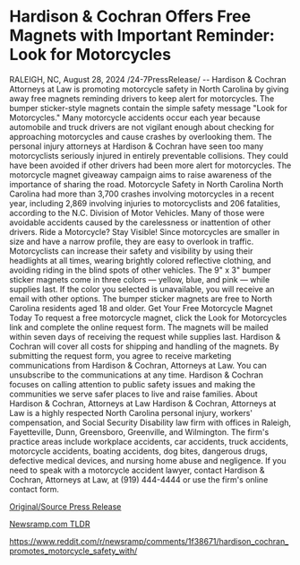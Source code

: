 # Hardison & Cochran Offers Free Magnets with Important Reminder: Look for Motorcycles

RALEIGH, NC, August 28, 2024 /24-7PressRelease/ -- Hardison & Cochran Attorneys at Law is promoting motorcycle safety in North Carolina by giving away free magnets reminding drivers to keep alert for motorcycles.  The bumper sticker-style magnets contain the simple safety message "Look for Motorcycles." Many motorcycle accidents occur each year because automobile and truck drivers are not vigilant enough about checking for approaching motorcycles and cause crashes by overlooking them.   The personal injury attorneys at Hardison & Cochran have seen too many motorcyclists seriously injured in entirely preventable collisions. They could have been avoided if other drivers had been more alert for motorcycles. The motorcycle magnet giveaway campaign aims to raise awareness of the importance of sharing the road.  Motorcycle Safety in North Carolina  North Carolina had more than 3,700 crashes involving motorcycles in a recent year, including 2,869 involving injuries to motorcyclists and 206 fatalities, according to the N.C. Division of Motor Vehicles. Many of those were avoidable accidents caused by the carelessness or inattention of other drivers.  Ride a Motorcycle? Stay Visible!  Since motorcycles are smaller in size and have a narrow profile, they are easy to overlook in traffic. Motorcyclists can increase their safety and visibility by using their headlights at all times, wearing brightly colored reflective clothing, and avoiding riding in the blind spots of other vehicles.  The 9" x 3" bumper sticker magnets come in three colors — yellow, blue, and pink — while supplies last. If the color you selected is unavailable, you will receive an email with other options. The bumper sticker magnets are free to North Carolina residents aged 18 and older.  Get Your Free Motorcycle Magnet Today  To request a free motorcycle magnet, click the Look for Motorcycles link and complete the online request form. The magnets will be mailed within seven days of receiving the request while supplies last. Hardison & Cochran will cover all costs for shipping and handling of the magnets. By submitting the request form, you agree to receive marketing communications from Hardison & Cochran, Attorneys at Law. You can unsubscribe to the communications at any time.  Hardison & Cochran focuses on calling attention to public safety issues and making the communities we serve safer places to live and raise families.  About Hardison & Cochran, Attorneys at Law  Hardison & Cochran, Attorneys at Law is a highly respected North Carolina personal injury, workers' compensation, and Social Security Disability law firm with offices in Raleigh, Fayetteville, Dunn, Greensboro, Greenville, and Wilmington. The firm's practice areas include workplace accidents, car accidents, truck accidents, motorcycle accidents, boating accidents, dog bites, dangerous drugs, defective medical devices, and nursing home abuse and negligence. If you need to speak with a motorcycle accident lawyer, contact Hardison & Cochran, Attorneys at Law, at (919) 444-4444 or use the firm's online contact form. 

[Original/Source Press Release](https://www.24-7pressrelease.com/press-release/513831/hardison-cochran-offers-free-magnets-with-important-reminder-look-for-motorcycles)
                    

[Newsramp.com TLDR](None) 

https://www.reddit.com/r/newsramp/comments/1f38671/hardison_cochran_promotes_motorcycle_safety_with/